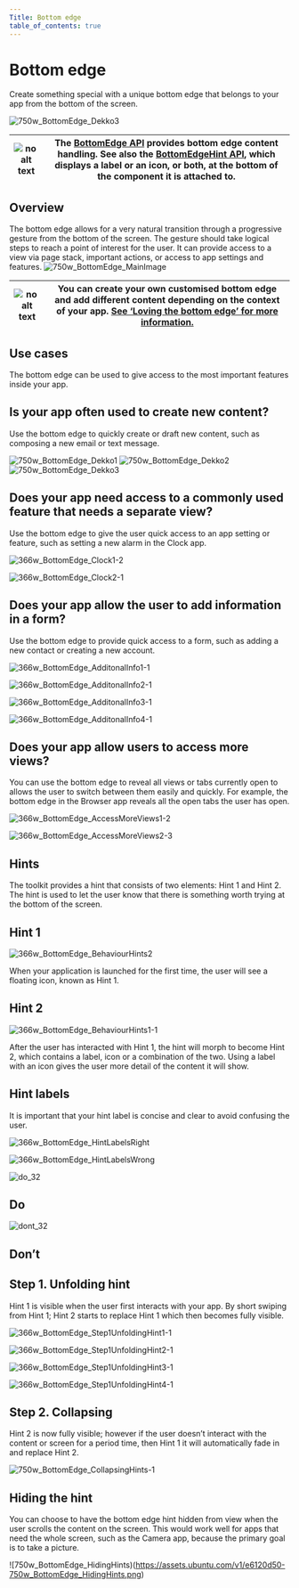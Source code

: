 ```yaml
---
Title: Bottom edge
table_of_contents: true
---
```


# Bottom edge

Create something special with a unique bottom edge that belongs to your app from the bottom of the screen.

![750w_BottomEdge_Dekko3](https://assets.ubuntu.com/v1/792099e5-750w_BottomEdge_Dekko3.png)

|![no alt text](https://assets.ubuntu.com/v1/608696e3-developer_links.png)|The  [BottomEdge API](../api-qml-current/Ubuntu.Components.BottomEdge.md) provides bottom edge content handling. See also the  [BottomEdgeHint API](../api-qml-current/Ubuntu.Components.BottomEdgeHint.md), which displays a label or an icon, or both, at the bottom of the component it is attached to.|
|-----|-----|

## Overview

The bottom edge allows for a very natural transition through a progressive gesture from the bottom of the screen. The gesture should take logical steps to reach a point of interest for the user. It can provide access to a view via page stack, important actions, or access to app settings and features.
![750w_BottomEdge_MainImage](https://assets.ubuntu.com/v1/7a805f7a-750w_BottomEdge_MainImage.png)

|![no alt text](https://assets.ubuntu.com/v1/75f60d24-link_external.png)|You can create your own customised bottom edge and add different content depending on the context of your app.  [See ‘Loving the bottom edge’ for more information.](http://design.canonical.com/2014/03/loving-the-bottom-edge/)|
|-----|-----|

## Use cases

The bottom edge can be used to give access to the most important features inside your app.

## Is your app often used to create new content?

Use the bottom edge to quickly create or draft new content, such as composing a new email or text message.

![750w_BottomEdge_Dekko1](https://assets.ubuntu.com/v1/e1872a29-750w_BottomEdge_Dekko1.png)
![750w_BottomEdge_Dekko2](https://assets.ubuntu.com/v1/e71cac0e-750w_BottomEdge_Dekko2.png)
![750w_BottomEdge_Dekko3](https://assets.ubuntu.com/v1/792099e5-750w_BottomEdge_Dekko3.png)

## Does your app need access to a commonly used feature that needs a separate view?

Use the bottom edge to give the user quick access to an app setting or feature, such as setting a new alarm in the Clock app.

![366w_BottomEdge_Clock1-2](https://assets.ubuntu.com/v1/c80957d2-366w_BottomEdge_Clock1-2.png)

![366w_BottomEdge_Clock2-1](https://assets.ubuntu.com/v1/1d680866-366w_BottomEdge_Clock2-1.png)

## Does your app allow the user to add information in a form?

Use the bottom edge to provide quick access to a form, such as adding a new contact or creating a new account.

![366w_BottomEdge_AdditonalInfo1-1](https://assets.ubuntu.com/v1/d838401e-366w_BottomEdge_AdditonalInfo1-1.png)

![366w_BottomEdge_AdditonalInfo2-1](https://assets.ubuntu.com/v1/cc091cb4-366w_BottomEdge_AdditonalInfo2-1.png)

![366w_BottomEdge_AdditonalInfo3-1](https://assets.ubuntu.com/v1/88771047-366w_BottomEdge_AdditonalInfo3-1.png)

![366w_BottomEdge_AdditonalInfo4-1](https://assets.ubuntu.com/v1/c5a2ff13-366w_BottomEdge_AdditonalInfo4-1.png)

## Does your app allow users to access more views?

You can use the bottom edge to reveal all views or tabs currently open to allows the user to switch between them easily and quickly. For example, the bottom edge in the Browser app reveals all the open tabs the user has open.

![366w_BottomEdge_AccessMoreViews1-2](https://assets.ubuntu.com/v1/c350019d-366w_BottomEdge_AccessMoreViews1-2.png)

![366w_BottomEdge_AccessMoreViews2-3](https://assets.ubuntu.com/v1/e6ec7344-366w_BottomEdge_AccessMoreViews2-3.png)

## Hints

The toolkit provides a hint that consists of two elements: Hint 1 and Hint 2. The hint is used to let the user know that there is something worth trying at the bottom of the screen.

## Hint 1
![366w_BottomEdge_BehaviourHints2](https://assets.ubuntu.com/v1/9f1dbb3b-366w_BottomEdge_BehaviourHints2.png)

When your application is launched for the first time, the user will see a floating icon, known as Hint 1.

## Hint 2
![366w_BottomEdge_BehaviourHints1-1](https://assets.ubuntu.com/v1/fab43755-366w_BottomEdge_BehaviourHints1-1.png)

After the user has interacted with Hint 1, the hint will morph to become Hint 2, which contains a label, icon or a combination of the two. Using a label with an icon gives the user more detail of the content it will show.

## Hint labels

It is important that your hint label is concise and clear to avoid confusing the user.

![366w_BottomEdge_HintLabelsRight](https://assets.ubuntu.com/v1/f501816b-366w_BottomEdge_HintLabelsRight.png)

![366w_BottomEdge_HintLabelsWrong](https://assets.ubuntu.com/v1/e50550fc-366w_BottomEdge_HintLabelsWrong.png)

![do_32](https://assets.ubuntu.com/v1/74c13c17-do_32.png)

## Do

![dont_32](https://assets.ubuntu.com/v1/01fb853b-dont_32.png)

## Don’t

## Step 1. Unfolding hint

Hint 1 is visible when the user first interacts with your app. By short swiping from Hint 1; Hint 2 starts to replace Hint 1 which then becomes fully visible.

![366w_BottomEdge_Step1UnfoldingHint1-1](https://assets.ubuntu.com/v1/0b542b2e-366w_BottomEdge_Step1UnfoldingHint1-1.png)

![366w_BottomEdge_Step1UnfoldingHint2-1](https://assets.ubuntu.com/v1/af151c33-366w_BottomEdge_Step1UnfoldingHint2-1.png)

![366w_BottomEdge_Step1UnfoldingHint3-1](https://assets.ubuntu.com/v1/606fd284-366w_BottomEdge_Step1UnfoldingHint3-1.png)

![366w_BottomEdge_Step1UnfoldingHint4-1](https://assets.ubuntu.com/v1/154a894d-366w_BottomEdge_Step1UnfoldingHint4-1.png)

## Step 2. Collapsing

Hint 2 is now fully visible; however if the user doesn’t interact with the content or screen for a period time, then Hint 1 it will automatically fade in and replace Hint 2.

![750w_BottomEdge_CollapsingHints-1](https://assets.ubuntu.com/v1/7e1040d0-750w_BottomEdge_CollapsingHints-1.png)

## Hiding the hint

You can choose to have the bottom edge hint hidden from view when the user scrolls the content on the screen. This would work well for apps that need the whole screen, such as the Camera app, because the primary goal is to take a picture.

![750w_BottomEdge_HidingHints)(https://assets.ubuntu.com/v1/e6120d50-750w_BottomEdge_HidingHints.png)
